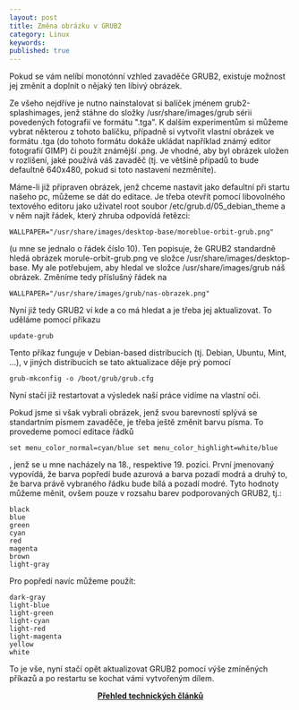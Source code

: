 ```yaml
---
layout: post
title: Změna obrázku v GRUB2
category: Linux
keywords:
published: true
---
```


Pokud se vám nelíbí monotónní vzhled zavaděče GRUB2, existuje možnost jej změnit a doplnit o nějaký ten líbivý obrázek.

Ze všeho nejdříve je nutno nainstalovat si balíček jménem grub2-splashimages, jenž stáhne do složky /usr/share/images/grub sérii povedených fotografií ve formátu ".tga". K dalším experimentům si můžeme vybrat některou z tohoto balíčku, případně si vytvořit vlastní obrázek ve formátu .tga (do tohoto formátu dokáže ukládat například známý editor fotografií GIMP) či použít známější .png. Je vhodné, aby byl obrázek uložen v rozlišení, jaké používá váš zavaděč (tj. ve většině případů to bude defaultně 640x480, pokud si toto nastavení nezměníte).

Máme-li již připraven obrázek, jenž chceme nastavit jako defaultní při startu našeho pc, můžeme se dát do editace. Je třeba otevřít pomocí libovolného textového editoru jako uživatel root soubor /etc/grub.d/05_debian_theme a v něm najít řádek, který zhruba odpovídá řetězci:
```
WALLPAPER="/usr/share/images/desktop-base/moreblue-orbit-grub.png"
```
(u mne se jednalo o řádek číslo 10). Ten popisuje, že GRUB2 standardně hledá obrázek morule-orbit-grub.png ve složce /usr/share/images/desktop-base. My ale potřebujem, aby hledal ve složce /usr/share/images/grub náš obrázek. Změníme tedy příslušný řádek na
```
WALLPAPER="/usr/share/images/grub/nas-obrazek.png"
```
Nyní již tedy GRUB2 ví kde a co má hledat a je třeba jej aktualizovat. To uděláme pomocí příkazu
```
update-grub
```
Tento příkaz funguje v Debian-based distribucích (tj. Debian, Ubuntu, Mint, ...), v jiných distribucích se tato aktualizace děje prý pomocí
```
grub-mkconfig -o /boot/grub/grub.cfg
```
Nyní stačí již restartovat a výsledek naší práce vidíme na vlastní oči.

Pokud jsme si však vybrali obrázek, jenž svou barevností splývá se standartním písmem zavaděče, je třeba ještě změnit barvu písma. To provedeme pomocí editace řádků
```
set menu_color_normal=cyan/blue set menu_color_highlight=white/blue
```
, jenž se u mne nacházely na 18., respektive 19. pozici. První jmenovaný vypovídá, že barva popředí bude azurová a barva pozadí modrá a druhý to, že barva právě vybraného řádku bude bílá a pozadí modré. Tyto hodnoty můžeme měnit, ovšem pouze v rozsahu barev podporovaných GRUB2, tj.:
```
black
blue
green
cyan
red
magenta
brown
light-gray
```
Pro popředí navíc můžeme použít:
```
dark-gray
light-blue
light-green
light-cyan
light-red
light-magenta
yellow
white
```
To je vše, nyní stačí opět aktualizovat GRUB2 pomocí výše zmíněných příkazů a po restartu se kochat vámi vytvořeným dílem.

<center><b><a href="../">Přehled technických článků</a></b></center>
